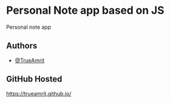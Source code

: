 
# Personal Note app based on JS

Personal note app


## Authors

- [@TrueAmrit](https://github.com/TrueAmrit)


## GitHub Hosted 
https://trueamrit.github.io/ 
